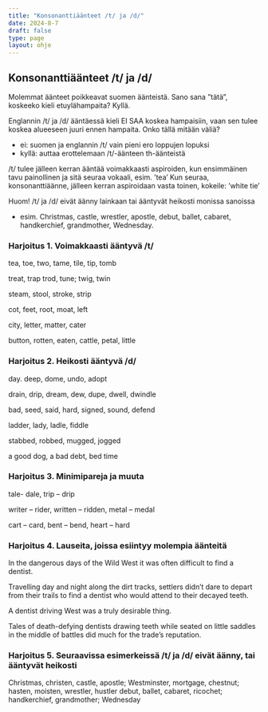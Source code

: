 ```yaml
---
title: "Konsonanttiäänteet /t/ ja /d/"
date: 2024-8-7
draft: false
type: page
layout: ohje
---
```


## Konsonanttiäänteet /t/ ja /d/
Molemmat äänteet poikkeavat suomen äänteistä. Sano sana ”tätä”, koskeeko kieli etuylähampaita? Kyllä.

Englannin /t/ ja /d/ ääntäessä kieli EI SAA koskea hampaisiin, vaan sen tulee koskea alueeseen juuri ennen hampaita. Onko tällä mitään väliä? 
* ei: suomen ja englannin /t/ vain pieni ero loppujen lopuksi
* kyllä: auttaa erottelemaan /t/-äänteen th-äänteistä

/t/ tulee jälleen kerran ääntää voimakkaasti aspiroiden, kun ensimmäinen tavu painollinen ja sitä seuraa vokaali, esim. ’tea’
Kun seuraa, konsonanttiäänne, jälleen kerran aspiroidaan vasta toinen, kokeile: ’white tie’ 

Huom! /t/ ja /d/ eivät äänny lainkaan tai ääntyvät heikosti monissa sanoissa
- esim. Christmas, castle, wrestler, apostle, debut, ballet, cabaret, handkerchief, grandmother, Wednesday.

### Harjoitus 1. Voimakkaasti ääntyvä /t/
tea, toe, two, tame, tile, tip, tomb

treat, trap trod, tune; twig, twin

steam, stool, stroke, strip

cot, feet, root, moat, left

city, letter, matter, cater

button, rotten, eaten, cattle, petal, little

### Harjoitus 2. Heikosti ääntyvä /d/
day. deep, dome, undo, adopt

drain, drip, dream, dew, dupe, dwell, dwindle

bad, seed, said, hard, signed, sound, defend

ladder, lady, ladle, fiddle

stabbed, robbed, mugged, jogged

a good dog, a bad debt, bed time

### Harjoitus 3. Minimipareja ja muuta
tale- dale, trip – drip

writer – rider, written – ridden, metal – medal

cart – card, bent – bend, heart – hard

### Harjoitus 4. Lauseita, joissa esiintyy molempia äänteitä
In the dangerous days of the Wild West it was often difficult to find a dentist. 

Travelling day and night along the dirt tracks, settlers didn’t dare to depart from their trails to find a dentist who would attend to their decayed teeth.

A dentist driving West was a truly desirable thing.

Tales of death-defying dentists drawing teeth while seated on little saddles in the middle of battles did much for the trade’s reputation.

### Harjoitus 5. Seuraavissa esimerkeissä /t/ ja /d/ eivät äänny, tai ääntyvät heikosti
Christmas, christen, castle, apostle; Westminster, mortgage, chestnut; hasten, moisten, wrestler, hustler
debut, ballet, cabaret, ricochet; handkerchief, grandmother; Wednesday
